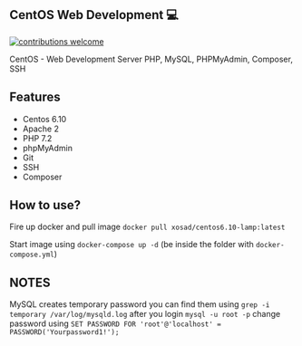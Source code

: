 ## CentOS Web Development 💻

[![contributions welcome](https://img.shields.io/badge/contributions-welcome-brightgreen.svg?style=flat)](https://github.com/xosad/centos6.10-lamp/issues)

CentOS - Web Development Server PHP, MySQL, PHPMyAdmin, Composer, SSH

## Features
<ul>
<li>Centos 6.10</li>
<li>Apache 2</li>
<li>PHP 7.2</li>
<li>phpMyAdmin</li>
<li>Git</li>
<li>SSH</li>
<li>Composer</li>
</ul>

## How to use?
Fire up docker and pull image `docker pull xosad/centos6.10-lamp:latest`

Start image using `docker-compose up -d` (be inside the folder with `docker-compose.yml`)

## NOTES
MySQL creates temporary password you can find them using `grep -i temporary /var/log/mysqld.log` after you login `mysql -u root -p` change password using `SET PASSWORD FOR 'root'@'localhost' = PASSWORD('Yourpassword1!');`

